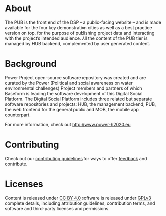# About

The PUB is the front end of the DSP – a public-facing website – and is made available for the four key demonstration cities as well as a best practice version on top. for the purpose of publishing project data and interacting with the project’s intended audience. All the content of the PUB tier is managed by HUB backend, complemented by user generated content.

# Background

Power Project open-source software repository was created and are curated by the Power (Political and social awareness on water environmental challenges) Project members and partners of which Baseform is leading the software development of this Digital Social Platform. The Digital Social Platform includes three related but separate software repositories and projects: HUB, the management backend; PUB, the web frontend for the general public and MOB, the mobile app counterpart. 

For more information, check out http://www.power-h2020.eu

# Contributing

Check out our [contributing guidelines](https://github.com/power-baseform/DSP-PUB/blob/master/CONTRIBUTING.md) for ways to offer [feedback](https://bugzilla.baseform.com/) and contribute.

# Licenses

Content is released under [CC BY 4.0](https://creativecommons.org/licenses/by/4.0/) software is released under [GPLv3](https://choosealicense.com/licenses/gpl-3.0/) complete details, including attribution guidelines, contribution terms, and software and third-party licenses and permissions.
